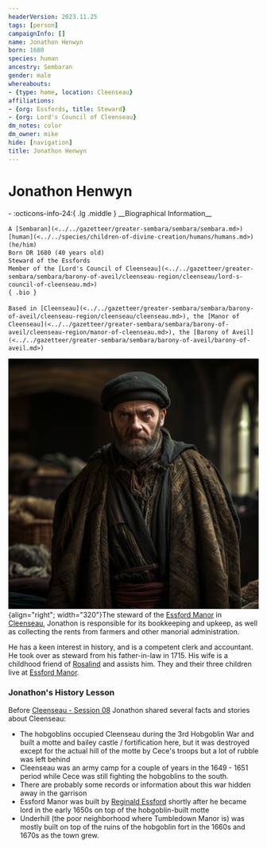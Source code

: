 ```yaml
---
headerVersion: 2023.11.25
tags: [person]
campaignInfo: []
name: Jonathon Henwyn
born: 1680
species: human
ancestry: Sembaran
gender: male
whereabouts:
- {type: home, location: Cleenseau}
affiliations:
- {org: Essfords, title: Steward}
- {org: Lord's Council of Cleenseau}
dm_notes: color
dm_owner: mike
hide: [navigation]
title: Jonathon Henwyn
---
```

# Jonathon Henwyn
<div class="grid cards ext-narrow-margin ext-one-column" markdown>
- :octicons-info-24:{ .lg .middle } __Biographical Information__

    A [Sembaran](<../../gazetteer/greater-sembara/sembara/sembara.md>) [human](<../../species/children-of-divine-creation/humans/humans.md>) (he/him)  
    Born DR 1680 (40 years old)  
    Steward of the Essfords  
    Member of the [Lord's Council of Cleenseau](<../../gazetteer/greater-sembara/sembara/barony-of-aveil/cleenseau-region/cleenseau/lord-s-council-of-cleenseau.md>)  
    { .bio }

    Based in [Cleenseau](<../../gazetteer/greater-sembara/sembara/barony-of-aveil/cleenseau-region/cleenseau/cleenseau.md>), the [Manor of Cleenseau](<../../gazetteer/greater-sembara/sembara/barony-of-aveil/cleenseau-region/manor-of-cleenseau.md>), the [Barony of Aveil](<../../gazetteer/greater-sembara/sembara/barony-of-aveil/barony-of-aveil.md>)
</div>


![Jonathon Henwyn](../../assets/jonathon-henwyn.png){align="right"; width="320"}The steward of the [Essford Manor](<../../gazetteer/greater-sembara/sembara/barony-of-aveil/cleenseau-region/cleenseau/essford-manor.md>) in [Cleenseau](<../../gazetteer/greater-sembara/sembara/barony-of-aveil/cleenseau-region/cleenseau/cleenseau.md>), Jonathon is responsible for its bookkeeping and upkeep, as well as collecting the rents from farmers and other manorial administration. 

He has a keen interest in history, and is a competent clerk and accountant. He took over as steward from his father-in-law in 1715. His wife is a childhood friend of [Rosalind](<./rosalind-essford.md>) and assists him. They and their three children live at [Essford Manor](<../../gazetteer/greater-sembara/sembara/barony-of-aveil/cleenseau-region/cleenseau/essford-manor.md>). 

 
### Jonathon's History Lesson
Before [Cleenseau - Session 08](<../../campaigns/cleenseau-campaign/sessions/cleenseau-session-08.md>) Jonathon shared several facts and stories about Cleenseau:
- The hobgoblins occupied Cleenseau during the 3rd Hobgoblin War and built a motte and bailey castle / fortification here, but it was destroyed except for the actual hill of the motte by Cece's troops but a lot of rubble was left behind 
- Cleenseau was an army camp for a couple of years in the 1649 - 1651 period while Cece was still fighting the hobgoblins to the south.
- There are probably some records or information about this war hidden away in the garrison
- Essford Manor was built by [Reginald Essford](<../historical-figures/reginald-essford.md>) shortly after he became lord in the early 1650s on top of the hobgoblin-built motte  
- Underhill (the poor neighborhood where Tumbledown Manor is) was mostly built on top of the ruins of the hobgoblin fort in the 1660s and 1670s as the town grew. 

